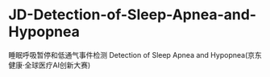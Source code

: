# JD-Detection-of-Sleep-Apnea-and-Hypopnea
睡眠呼吸暂停和低通气事件检测 Detection of Sleep Apnea and Hypopnea(京东健康·全球医疗AI创新大赛)
